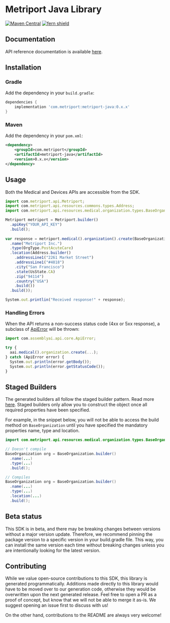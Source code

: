 # Metriport Java Library

[![Maven Central](https://img.shields.io/maven-central/v/com.metriport/metriport-java)](https://central.sonatype.com/artifact/com.metriport/metriport-java)
[![fern shield](https://img.shields.io/badge/%F0%9F%8C%BF-SDK%20generated%20by%20Fern-brightgreen)](https://github.com/fern-api/fern)

## Documentation

API reference documentation is available [here](https://docs.metriport.com/home/welcome).

## Installation

### Gradle

Add the dependency in your `build.gradle`:

```groovy
dependencies {
    implementation 'com.metriport:metriport-java:0.x.x'
}
```

### Maven

Add the dependency in your `pom.xml`:

```xml
<dependency>
    <groupId>com.metriport</groupId>
    <artifactId>metriport-java</artifactId>
    <version>0.x.x</version>
</dependency>
```

## Usage
Both the Medical and Devices APIs are accessible from the SDK.

```typescript
import com.metriport.api.Metriport;
import com.metriport.api.resources.commons.types.Address;
import com.metriport.api.resources.medical.organization.types.BaseOrganization;

Metriport metriport = Metriport.builder()
  .apiKey("YOUR_API_KEY")
  .build();
  
var response = metriport.medical().organization().create(BaseOrganization.builder()
  .name("Metriport Inc.")
  .type(OrgType.PostAcuteCare)
  .location(Address.builder()
    .addressLine1("2261 Market Street")
    .addressLine1("#4818")
    .city("San Francisco")
    .state(UsState.CA)
    .zip("94114")
    .country("USA")
    .build())
  .build());

System.out.printlin("Received response!" + response);
```

### Handling Errors
When the API returns a non-success status code (4xx or 5xx response),
a subclass of [ApiError](src/main/java/com/metriport/api/core/ApiError.java)
will be thrown:

```ts
import com.assemblyai.api.core.ApiError;

try {
  aai.medical().organization.create(...);
} catch (ApiError error) {
  System.out.println(error.getBody());
  System.out.println(error.getStatusCode());
}
```

## Staged Builders
The generated builders all follow the staged builder pattern. 
Read more [here](https://immutables.github.io/immutable.html#staged-builder).
Staged builders only allow you to construct the object once all required 
properties have been specified. 

For example, in the snippet below, you will not be able to access the build
method on `BaseOrganization` until you have specified the mandatory properties
name, type and location.

```java
import com.metriport.api.resources.medical.organization.types.BaseOrganization;

// Doesn't compile
BaseOrganization org = BaseOrganization.builder()
  .name(...)
  .type(...)
  .build(); 

// Compiles
BaseOrganization org = BaseOrganization.builder()
  .name(...)
  .type(...)
  .location(...)
  .build(); 
```

## Beta status
This SDK is in beta, and there may be breaking changes between versions 
without a major version update. Therefore, we recommend pinning the package
version to a specific version in your build.gradle file. This way, you can 
install the same version each time without breaking changes unless you are
intentionally looking for the latest version.

## Contributing
While we value open-source contributions to this SDK, this library 
is generated programmatically. Additions made directly to this library 
would have to be moved over to our generation code, otherwise they would 
be overwritten upon the next generated release. Feel free to open a PR as a
proof of concept, but know that we will not be able to merge it as-is. 
We suggest opening an issue first to discuss with us!

On the other hand, contributions to the README are always very welcome!

